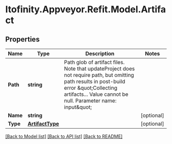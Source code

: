 # Itofinity.Appveyor.Refit.Model.Artifact
## Properties

Name | Type | Description | Notes
------------ | ------------- | ------------- | -------------
**Path** | **string** | Path glob of artifact files. Note that updateProject does not require path, but omitting path results in post-build error \&quot;Collecting artifacts... Value cannot be null.  Parameter name: input\&quot;  | 
**Name** | **string** |  | [optional] 
**Type** | [**ArtifactType**](ArtifactType.md) |  | [optional] 

[[Back to Model list]](../README.md#documentation-for-models) [[Back to API list]](../README.md#documentation-for-api-endpoints) [[Back to README]](../README.md)

